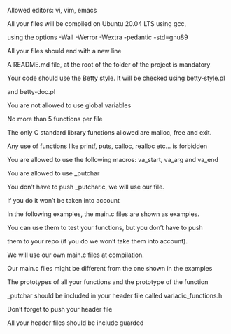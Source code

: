 Allowed editors: vi, vim, emacs

All your files will be compiled on Ubuntu 20.04 LTS using gcc,

using the options -Wall -Werror -Wextra -pedantic -std=gnu89

All your files should end with a new line

A README.md file, at the root of the folder of the project is mandatory

Your code should use the Betty style. It will be checked using betty-style.pl

and betty-doc.pl

You are not allowed to use global variables

No more than 5 functions per file

The only C standard library functions allowed are malloc, free and exit.

Any use of functions like printf, puts, calloc, realloc etc… is forbidden

You are allowed to use the following macros: va_start, va_arg and va_end

You are allowed to use _putchar

You don’t have to push _putchar.c, we will use our file.

If you do it won’t be taken into account

In the following examples, the main.c files are shown as examples.

You can use them to test your functions, but you don’t have to push

them to your repo (if you do we won’t take them into account).

We will use our own main.c files at compilation.

Our main.c files might be different from the one shown in the examples

The prototypes of all your functions and the prototype of the function

_putchar should be included in your header file called variadic_functions.h

Don’t forget to push your header file

All your header files should be include guarded